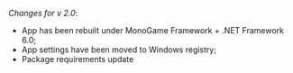 _Changes for v 2.0_:
- App has been rebuilt under MonoGame Framework + .NET Framework 6.0;
- App settings have been moved to Windows registry;
- Package requirements update
